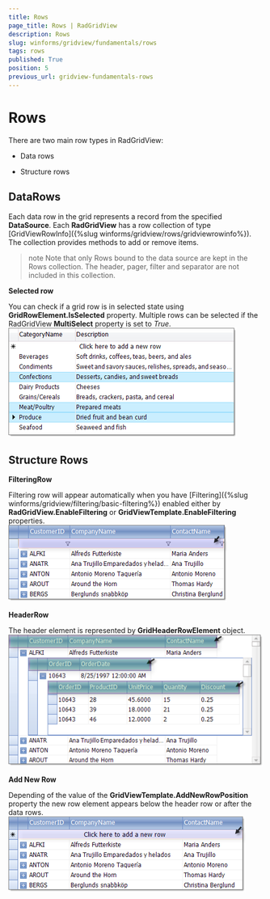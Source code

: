 ```yaml
---
title: Rows
page_title: Rows | RadGridView
description: Rows
slug: winforms/gridview/fundamentals/rows
tags: rows
published: True
position: 5
previous_url: gridview-fundamentals-rows
---
```


# Rows

There are two main row types in RadGridView: 

* Data rows

* Structure rows

## DataRows

Each data row in the grid represents a record from the specified __DataSource__. Each __RadGridView__ has a row collection of type [GridViewRowInfo]({%slug winforms/gridview/rows/gridviewrowinfo%}). The collection provides methods to add or remove items.
      	

>note Note that only Rows bound to the data source are kept in the Rows collection. The header, pager, filter and separator are not included in this collection.

__Selected row__

You can check if a grid row is in selected state using __GridRowElement.IsSelected__ property. Multiple rows can be selected if the RadGridView __MultiSelect__ property is set to *True*.
![gridview-fundamentals-row 001](images/gridview-fundamentals-row001.png)

## Structure Rows

__FilteringRow__

Filtering row will appear automatically when you have [Filtering]({%slug winforms/gridview/filtering/basic-filtering%}) enabled either by __RadGridView.EnableFiltering__ or __GridViewTemplate.EnableFiltering__ properties.<br>![gridview-fundamentals-overview-of-radgridview-structure 004](images/gridview-fundamentals-overview-of-radgridview-structure004.png)

__HeaderRow__

The header element is represented by __GridHeaderRowElement__ object.
![gridview-fundamentals-overview-of-radgridview-structure 002](images/gridview-fundamentals-overview-of-radgridview-structure002.png)

__Add New Row__

Depending of the value of the __GridViewTemplate.AddNewRowPosition__ property the new row element appears below the header row or after the data rows.<br />![gridview-fundamentals-overview-of-radgridview-structure 003](images/gridview-fundamentals-overview-of-radgridview-structure003.png)
